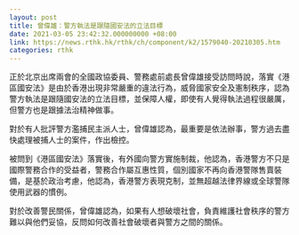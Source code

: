 ```yaml
---
layout: post
title: 曾偉雄：警方執法是跟隨國安法的立法目標
date: 2021-03-05 23:42:32.000000000 +08:00
link: https://news.rthk.hk/rthk/ch/component/k2/1579040-20210305.htm
categories: rthk
---
```


正於北京出席兩會的全國政協委員、警務處前處長曾偉雄接受訪問時說，落實《港區國安法》是由於香港出現非常嚴重的違法行為，威脅國家安全及憲制秩序，認為警方執法是跟隨國安法的立法目標，並保障人權，即使有人覺得執法過程很嚴厲，但警方也是跟據法治精神做事。

對於有人批評警方濫捕民主派人士，曾偉雄認為，最重要是依法辦事，警方過去盡快處理被捕人士的案件，作出檢控。

被問到《港區國安法》落實後，有外國向警方實施制裁，他認為，香港警方不只是國際警務合作的受益者，警務合作屬互惠性質，個別國家不再向香港警隊售賣裝備，是基於政治考慮，他認為，香港警方表現克制，並無超越法律界線或全球警隊使用武器的慣例。

對於改善警民關係，曾偉雄認為，如果有人想破壞社會，負責維護社會秩序的警方難以與他們妥協，反問如何改善社會破壞者與警方之間的關係。
